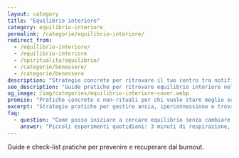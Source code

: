 ```yaml
---
layout: category
title: "Equilibrio interiore"
category: equilibrio-interiore
permalink: /categorie/equilibrio-interiore/
redirect_from:
  - /equilibrio-interiore/
  - /equilibrio-interiore
  - /spiritualita/equilibrio/
  - /categorie/benessere/
  - /categorie/benessere
description: "Strategie concrete per ritrovare il tuo centro tra notifiche, ritardi e imprevisti: respirazione, journaling e pratiche semplici."
seo_description: "Guide pratiche per ritrovare equilibrio interiore nella vita quotidiana: tecniche rapide, esercizi e riflessioni senza retorica."
og_image: /img/categories/equilibrio-interiore-cover.webp
promise: "Pratiche concrete e non-rituali per chi vuole stare meglio senza guru." 
excerpt: "Strategie pratiche per gestire ansia, iperconnessione e trovare spazio per respirare nella giornata."
faq:
  - question: "Come posso iniziare a cercare equilibrio senza cambiare tutta la vita?"
    answer: "Piccoli esperimenti quotidiani: 3 minuti di respirazione, check-in sensoriale, micro-rituali di disconnessione." 
---
```


Guide e check-list pratiche per prevenire e recuperare dal burnout.
